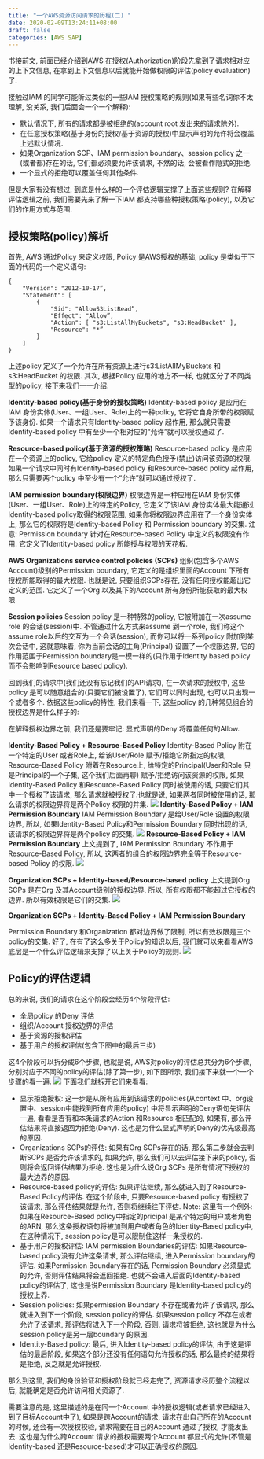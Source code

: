 ```yaml
---
title: "一个AWS资源访问请求的历程(二) "
date: 2020-02-09T13:24:11+08:00
draft: false
categories: [AWS SAP]
---
```

书接前文, 前面已经介绍到AWS 在授权(Authorization)阶段先拿到了请求相对应的上下文信息, 在拿到上下文信息以后就能开始做权限的评估(policy evaluation)了.
<!--more-->
接触过IAM 的同学可能听过类似的一些IAM 授权策略的规则(如果有些名词你不太理解, 没关系, 我们后面会一个一个解释):
  * 默认情况下, 所有的请求都是被拒绝的(account root 发出来的请求除外).
  * 在任意授权策略(基于身份的授权/基于资源的授权)中显示声明的允许将会覆盖上述默认情况.
  * 如果Organization SCP、IAM permission boundary、session policy 之一(或者都)存在的话, 它们都必须要允许该请求, 不然的话, 会被看作隐式的拒绝.
  * 一个显式的拒绝可以覆盖任何其他条件.

但是大家有没有想过, 到底是什么样的一个评估逻辑支撑了上面这些规则? 
在解释评估逻辑之前, 我们需要先来了解一下IAM 都支持哪些种授权策略(policy), 以及它们的作用方式与范围.
## 授权策略(policy)解析
首先, AWS 通过Policy 来定义权限,  Policy 是AWS授权的基础, policy 是类似于下面的代码的一个定义语句:

```
{ 
    "Version": "2012-10-17”,
    "Statement": [
        {
            "Sid": "AllowS3ListRead”,
            "Effect": "Allow”,
            "Action": [ "s3:ListAllMyBuckets", "s3:HeadBucket" ],
            "Resource": "*”
        }
    ]
}
```
上述policy 定义了一个允许在所有资源上进行s3:ListAllMyBuckets 和 s3:HeadBucket 的权限.
其次, 根据Policy 应用的地方不一样, 也就区分了不同类型的policy, 接下来我们一一介绍:

**Identity-based policy(基于身份的授权策略)**
Identity-based policy 是应用在IAM 身份实体(User、一组User、Role)上的一种policy, 它将它自身所带的权限赋予该身份. 如果一个请求只有Identity-based policy 起作用, 那么就只需要Identity-based policy 中有至少一个相对应的“允许”就可以授权通过了.

**Resource-based policy(基于资源的授权策略)**
Resource-based policy 是应用在一个资源上的policy, 它给policy 定义的特定角色授予(禁止)访问该资源的权限.如果一个请求中同时有Identity-based policy 和Resource-based policy 起作用, 那么只需要两个policy 中至少有一个“允许”就可以通过授权了.

**IAM permission boundary(权限边界)**
权限边界是一种应用在IAM 身份实体(User、一组User、Role)上的特定的Policy, 它定义了该IAM 身份实体最大能通过Identity-based policy取得的权限范围, 如果你将权限边界应用在了一个身份实体上, 那么它的权限将是Identity-based Policy 和 Permission boundary 的交集. 注意: Permission boundary 针对在Resource-based Policy 中定义的权限没有作用. 它定义了Identity-based policy 所能授与权限的天花板.

**AWS Organizations service control policies (SCPs)**
组织(包含多个AWS Account)级别的Permission boundary, 它定义的是组织里面的Account 下所有授权所能取得的最大权限. 也就是说, 只要组织SCPs存在, 没有任何授权能超出它定义的范围. 它定义了一个Org 以及其下的Account 所有身份所能获取的最大权限.

**Session policies**
Session policy 是一种特殊的policy, 它被附加在一次assume role 的会话(session)中. 不管通过什么方式来assume 到一个role, 我们称这个assume role以后的交互为一个会话(session), 而你可以将一系列policy 附加到某次会话中, 这就意味着, 你为当前会话的主角(Principal) 设置了一个权限边界, 它的作用范围于Permission boundary是一模一样的(只作用于Identity based policy 而不会影响到Resource based policy).

回到我们的请求中(我们还没有忘记我们的API请求), 在一次请求的授权中, 这些policy 是可以随意组合的(只要它们被设置了), 它们可以同时出现, 也可以只出现一个或者多个.
依据这些policy的特性, 我们来看一下, 这些policy 的几种常见组合的授权边界是什么样子的:

在解释授权边界之前, 我们还是要牢记: 显式声明的Deny 将覆盖任何的Allow.

**Identity-Based Policy + Resource-Based Policy**
Identity-Based Policy 附在一个特定的User 或者Role上, 给该User/Role 赋予/拒绝它所指定的权限, Resource-Based Policy 附着在Resource上, 给特定的Principal(User和Role 只是Principal的一个子集, 这个我们后面再聊) 赋予/拒绝访问该资源的权限, 如果Identity-Based Policy 和Resource-Based Policy 同时被使用的话, 只要它们其中一个授权了该请求, 那么请求就被授权了.也就是说, 如果两者同时被使用的话, 那么请求的权限边界将是两个Policy 权限的并集.
![](/images/AWS-authentication-and-authorization-overview-2/1.png)
**Identity-Based Policy + IAM Permission Boundary**
IAM Permission Boundary 是给User/Role 设置的权限边界, 所以, 如果Identity-Based Policy和Permission Boundary 同时出现的话, 该请求的权限边界将是两个policy 的交集. 
![](/images/AWS-authentication-and-authorization-overview-2/2.png)
**Resource-Based Policy + IAM Permission Boundary**
上文提到了, IAM Permission Boundary 不作用于Resource-Based Policy, 所以, 这两者的组合的权限边界完全等于Resource-based Policy 的权限.
![](/images/AWS-authentication-and-authorization-overview-2/3.jpeg)

**Organization SCPs + Identity-based/Resource-based policy**
上文提到Org SCPs 是在Org 及其Account级别的授权边界, 所以, 所有权限都不能超过它授权的边界. 所以有效权限是它们的交集.
![](/images/AWS-authentication-and-authorization-overview-2/4.jpeg)

**Organization SCPs + Identity-Based Policy + IAM Permission Boundary**

Permission Boundary 和Organization 都对边界做了限制, 所以有效权限是三个policy的交集.
好了, 在有了这么多关于Policy的知识以后, 我们就可以来看看AWS 底层是一个什么评估逻辑来支撑了以上关于Policy的规则.
![](/images/AWS-authentication-and-authorization-overview-2/5.jpeg)

## Policy的评估逻辑

总的来说, 我们的请求在这个阶段会经历4个阶段评估:
  * 全局policy 的Deny 评估
  * 组织/Account 授权边界的评估
  * 基于资源的授权评估
  * 基于用户的授权评估(包含下图中的最后三步)

这4个阶段可以拆分成6个步骤, 也就是说, AWS对policy的评估总共分为6个步骤, 分别对应于不同的policy的评估(除了第一步), 如下图所示, 我们接下来就一个一个步骤的看一遍.
![](/images/AWS-authentication-and-authorization-overview-2/6.jpeg)
下面我们就拆开它们来看看:
  * 显示拒绝授权: 这一步是从所有应用到该请求的policies(从context 中、org设置中、session中能找到所有应用的policy) 中将显示声明的Deny语句先评估一遍, 看看是否有和本条请求的Action 和Resource 相匹配的, 如果有, 那么评估结果将直接返回为拒绝(Deny). 这也是为什么显式声明的Deny的优先级最高的原因.
  * Organizations SCPs的评估: 如果有Org SCPs存在的话, 那么第二步就会去判断SCPs 是否允许该请求的, 如果允许, 那么我们可以去评估接下来的policy, 否则将会返回评估结果为拒绝. 这也是为什么说Org SCPs 是所有情况下授权的最大边界的原因.
  * Resource-based policy的评估: 如果评估继续, 那么就进入到了Resource-Based Policy的评估. 在这个阶段中, 只要Resource-based policy 有授权了该请求, 那么评估结果就是允许, 否则将继续往下评估.
      Note: 这里有一个例外: 如果在Resource-Based policy中指定的pricipal 是某个特定的用户或者角色的ARN, 那么这条授权语句将被加到用户或者角色的Identity-Based policy中, 在这种情况下, session policy是可以限制住这样一条授权的.
  * 基于用户的授权评估: IAM permission Boundaries的评估: 如果Resource-based policy没有允许这条请求, 那么评估继续, 进入Permission boundary的评估. 如果Permission Boundary存在的话, Permission Boundary 必须显式的允许, 否则评估结果将会返回拒绝. 也就不会进入后面的Identity-based policy的评估了, 这也是说Permission Boundary 是Identity-based policy的授权上界.
  * Session policies: 如果permission Boundary 不存在或者允许了该请求, 那么就进入到下一个阶段, session policy的评估. 如果session policy 不存在或者允许了该请求, 那评估将进入下一个阶段, 否则, 请求将被拒绝, 这也就是为什么session policy是另一层boundary 的原因.
  * Identity-Based policy: 最后, 进入Identity-based policy的评估, 由于这是评估的最后阶段, 如果这个部分还没有任何语句允许授权的话, 那么最终的结果将是拒绝, 反之就是允许授权.

那么到这里, 我们的身份验证和授权阶段就已经走完了, 资源请求经历整个流程以后, 就能确定是否允许访问相关资源了.

需要注意的是, 这里描述的是在同一个Account 中的授权逻辑(或者请求已经进入到了目标Account中了), 如果是跨Account的请求, 请求在出自己所在的Account的时候, 还会有一次授权校验, 请求需要在自己的Account 通过了授权, 才能发出去. 这也是为什么跨Account 请求的授权需要两个Account 都显式的允许(不管是Identity-based 还是Resource-based)才可以正确授权的原因. 
